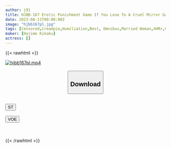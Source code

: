 ```yaml
---
author: j91
title: HJBB-167 Erotic Punishment Game If You Lose To A Cruel Mirror Game Neat And Clean Young Wives With Big Cocks Who Have Never Tastes Have Sex With Their Husbands Next To Their Husbands Without Doesn't Care! A Young Wife Who Has Been Crazy! ! BEST SELECTION
date: 2023-08-11T00:00:00Z
image: "hjbb167pl.jpg"
tags: [Censored,Creampie,Humiliation,Best, Omnibus,Married Woman,4HR+,Cuckold,Huge Cock	 ]
maker: [Hajime Kikaku]
actress: []
---
```



{{< rawhtml >}}

<div class="video" data-videoid="Lp9vmyAWMKHR0Wg">
    <a href="javascript:;">
        <img src="https://my.j91.asia/posts/hjbb167pl/hjbb167pl.jpg" width="WIDTH" height="HEIGHT" alt="hjbb167pl.mp4" loading="lazy">
    </a>
</div>

<script type="text/javascript" src="https://j91.asia/asset/on-demand-st.js"></script>

<br>
  <link rel="stylesheet" href="https://j91.asia/asset/bs5.css">
  
  <center>
  <button class="btn btn-primary" type="button" data-bs-toggle="collapse" data-bs-target=".multi-collapse" aria-expanded="false" aria-controls="multiCollapseExample1 multiCollapseExample2"><h2>Download</h2></button></center>
</p>
<div class="row">
  <div class="col">
    <div class="collapse multi-collapse" id="multiCollapseExample1">
      <div class="card card-body">
	      	      <br>
<div class="buttons">  
<a href="https://streamtape.to/v/Lp9vmyAWMKHR0Wg"><button class="btn-hover color-3"><i class="fa fa-download"></i> ST</button></a></div>
    </div>
  </div>
</div>
  <div class="col">
    <div class="collapse multi-collapse" id="multiCollapseExample2">
      <div class="card card-body">
	      <br>
<div class="buttons">
    <a href="https://voe.sx/fypjieo2hgxa"><button class="btn-hover color-9"><i class="fa fa-download"></i> VOE</button></a></div>
<br><br>
      </div>
    </div>
  </div>
</div>

{{< /rawhtml >}}